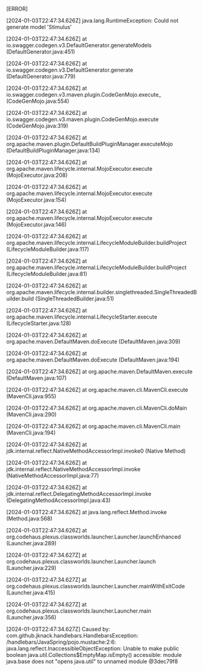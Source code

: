 [ERROR] 

[2024-01-03T22:47:34.626Z] java.lang.RuntimeException: Could not generate model 'Stimulus'

[2024-01-03T22:47:34.626Z]     at io.swagger.codegen.v3.DefaultGenerator.generateModels (DefaultGenerator.java:451)

[2024-01-03T22:47:34.626Z]     at io.swagger.codegen.v3.DefaultGenerator.generate (DefaultGenerator.java:779)

[2024-01-03T22:47:34.626Z]     at io.swagger.codegen.v3.maven.plugin.CodeGenMojo.execute_ (CodeGenMojo.java:554)

[2024-01-03T22:47:34.626Z]     at io.swagger.codegen.v3.maven.plugin.CodeGenMojo.execute (CodeGenMojo.java:319)

[2024-01-03T22:47:34.626Z]     at org.apache.maven.plugin.DefaultBuildPluginManager.executeMojo (DefaultBuildPluginManager.java:134)

[2024-01-03T22:47:34.626Z]     at org.apache.maven.lifecycle.internal.MojoExecutor.execute (MojoExecutor.java:208)

[2024-01-03T22:47:34.626Z]     at org.apache.maven.lifecycle.internal.MojoExecutor.execute (MojoExecutor.java:154)

[2024-01-03T22:47:34.626Z]     at org.apache.maven.lifecycle.internal.MojoExecutor.execute (MojoExecutor.java:146)

[2024-01-03T22:47:34.626Z]     at org.apache.maven.lifecycle.internal.LifecycleModuleBuilder.buildProject (LifecycleModuleBuilder.java:117)

[2024-01-03T22:47:34.626Z]     at org.apache.maven.lifecycle.internal.LifecycleModuleBuilder.buildProject (LifecycleModuleBuilder.java:81)

[2024-01-03T22:47:34.626Z]     at org.apache.maven.lifecycle.internal.builder.singlethreaded.SingleThreadedBuilder.build (SingleThreadedBuilder.java:51)

[2024-01-03T22:47:34.626Z]     at org.apache.maven.lifecycle.internal.LifecycleStarter.execute (LifecycleStarter.java:128)

[2024-01-03T22:47:34.626Z]     at org.apache.maven.DefaultMaven.doExecute (DefaultMaven.java:309)

[2024-01-03T22:47:34.626Z]     at org.apache.maven.DefaultMaven.doExecute (DefaultMaven.java:194)

[2024-01-03T22:47:34.626Z]     at org.apache.maven.DefaultMaven.execute (DefaultMaven.java:107)

[2024-01-03T22:47:34.626Z]     at org.apache.maven.cli.MavenCli.execute (MavenCli.java:955)

[2024-01-03T22:47:34.626Z]     at org.apache.maven.cli.MavenCli.doMain (MavenCli.java:290)

[2024-01-03T22:47:34.626Z]     at org.apache.maven.cli.MavenCli.main (MavenCli.java:194)

[2024-01-03T22:47:34.626Z]     at jdk.internal.reflect.NativeMethodAccessorImpl.invoke0 (Native Method)

[2024-01-03T22:47:34.626Z]     at jdk.internal.reflect.NativeMethodAccessorImpl.invoke (NativeMethodAccessorImpl.java:77)

[2024-01-03T22:47:34.626Z]     at jdk.internal.reflect.DelegatingMethodAccessorImpl.invoke (DelegatingMethodAccessorImpl.java:43)

[2024-01-03T22:47:34.626Z]     at java.lang.reflect.Method.invoke (Method.java:568)

[2024-01-03T22:47:34.626Z]     at org.codehaus.plexus.classworlds.launcher.Launcher.launchEnhanced (Launcher.java:289)

[2024-01-03T22:47:34.627Z]     at org.codehaus.plexus.classworlds.launcher.Launcher.launch (Launcher.java:229)

[2024-01-03T22:47:34.627Z]     at org.codehaus.plexus.classworlds.launcher.Launcher.mainWithExitCode (Launcher.java:415)

[2024-01-03T22:47:34.627Z]     at org.codehaus.plexus.classworlds.launcher.Launcher.main (Launcher.java:356)

[2024-01-03T22:47:34.627Z] Caused by: com.github.jknack.handlebars.HandlebarsException: /handlebars/JavaSpring/pojo.mustache:2:6: java.lang.reflect.InaccessibleObjectException: Unable to make public boolean java.util.Collections$EmptyMap.isEmpty() accessible: module java.base does not "opens java.util" to unnamed module @3dec79f8
